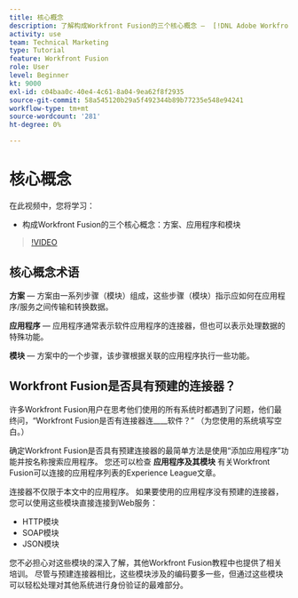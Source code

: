 ```yaml
---
title: 核心概念
description: 了解构成Workfront Fusion的三个核心概念 —  [!DNL Adobe Workfront Fusion].
activity: use
team: Technical Marketing
type: Tutorial
feature: Workfront Fusion
role: User
level: Beginner
kt: 9000
exl-id: c04baa0c-40e4-4c61-8a04-9ea62f8f2935
source-git-commit: 58a545120b29a5f492344b89b77235e548e94241
workflow-type: tm+mt
source-wordcount: '281'
ht-degree: 0%

---
```


# 核心概念

在此视频中，您将学习：

* 构成Workfront Fusion的三个核心概念：方案、应用程序和模块

>[!VIDEO](https://video.tv.adobe.com/v/335260/?quality=12)

## 核心概念术语

**方案** — 方案由一系列步骤（模块）组成，这些步骤（模块）指示应如何在应用程序/服务之间传输和转换数据。

**应用程序** — 应用程序通常表示软件应用程序的连接器，但也可以表示处理数据的特殊功能。

**模块** — 方案中的一个步骤，该步骤根据关联的应用程序执行一些功能。

## Workfront Fusion是否具有预建的连接器？

许多Workfront Fusion用户在思考他们使用的所有系统时都遇到了问题，他们最终问，“Workfront Fusion是否有连接器连____软件？” （为您使用的系统填写空白。）

确定Workfront Fusion是否具有预建连接器的最简单方法是使用“添加应用程序”功能并按名称搜索应用程序。 您还可以检查 **应用程序及其模块** 有关Workfront Fusion可以连接的应用程序列表的Experience League文章。

连接器不仅限于本文中的应用程序。 如果要使用的应用程序没有预建的连接器，您可以使用这些模块直接连接到Web服务：

* HTTP模块
* SOAP模块
* JSON模块

您不必担心对这些模块的深入了解，其他Workfront Fusion教程中也提供了相关培训。 尽管与预建连接器相比，这些模块涉及的编码要多一些，但通过这些模块可以轻松处理对其他系统进行身份验证的最难部分。
